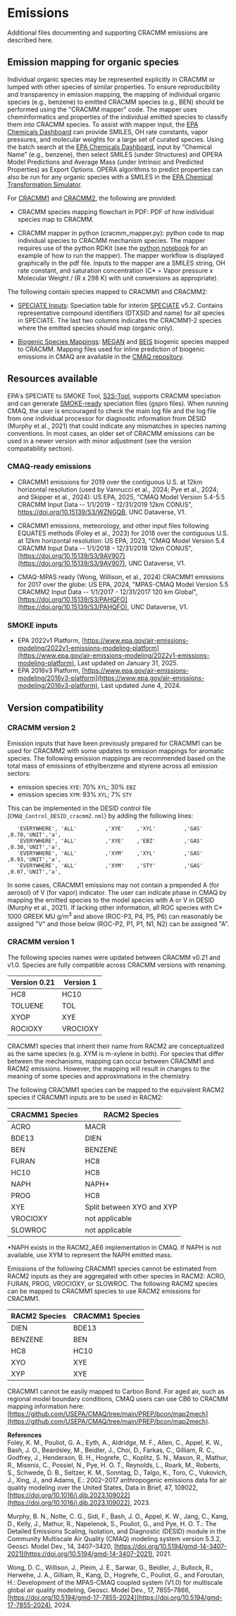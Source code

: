 # Emissions

Additional files documenting and supporting CRACMM emissions are described here. 

## Emission mapping for organic species

Individual organic species may be represented explicitly in CRACMM or lumped with other species of similar properties. To ensure reproducibility and transparency in emission mapping, the mapping of individual organic species (e.g., benzene) to emitted CRACMM species (e.g., BEN) should be performed using the "CRACMM mapper" code. The mapper uses cheminformatics and properties of the individual emitted species to classify them into CRACMM species. To assist with mapper input, the [EPA Chemicals Dashboard](https://comptox.epa.gov/dashboard/) can provide SMILES, OH rate constants, vapor pressures, and molecular weights for a large set of curated species. Using the batch search at the [EPA Chemicals Dashboard](https://comptox.epa.gov/dashboard/), input by “Chemical Name” (e.g., benzene), then select SMILES (under Structures) and OPERA Model Predictions and Average Mass (under Intrinsic and Predicted Properties) as Export Options. OPERA algorithms to predict properties can also be run for any organic species with a SMILES in the [EPA Chemical Transformation Simulator](https://qed.epa.gov/cts/pchemprop/input/).

For [CRACMM1](https://github.com/USEPA/CRACMM/tree/main/emissions/cracmm1) and [CRACMM2](https://github.com/USEPA/CRACMM/tree/main/emissions/cracmm2), the following are provided:

- CRACMM species mapping flowchart in PDF: PDF of how individual species map to CRACMM. 

- CRACMM mapper in python (cracmm_mapper.py): python code to map individual species to CRACMM mechanism species. The mapper requires use of the python RDKit (see the [python notebook](smiles2cracmm.ipynb) for an example of how to run the mapper). The mapper workflow is displayed graphically in the pdf file. Inputs to the mapper are a SMILES string, OH rate constant, and saturation concentration (C* = Vapor pressure x Molecular Weight / (R x 298 K) with unit conversions as appropriate).

The following contain species mapped to CRACMM1 and CRACMM2:

- [SPECIATE Inputs](https://github.com/USEPA/CRACMM/tree/main/emissions/SPECIATEInputs): Speciation table for interim [SPECIATE](https://www.epa.gov/air-emissions-modeling/speciate) v5.2. Contains representative compound identifiers (DTXSID and name) for all species in SPECIATE. The last two columns indicates the CRACMM1-2 species where the emitted species should map (organic only).

- [Biogenic Species Mappings](https://github.com/USEPA/CRACMM/tree/main/emissions/BiogenicMappings): [MEGAN](https://bai.ess.uci.edu/megan) and [BEIS](https://www.epa.gov/air-emissions-modeling/biogenic-emission-inventory-system-beis) biogenic species mapped to CRACMM. Mapping files used for inline prediction of biogenic emissions in CMAQ are available in the [CMAQ repository](https://github.com/USEPA/CMAQ/tree/main/CCTM/src/biog).

## Resources available

EPA's SPECIATE to SMOKE Tool, [S2S-Tool](https://github.com/USEPA/S2S-Tool), supports CRACMM speciation and can generate [SMOKE-ready](https://www.epa.gov/air-emissions-modeling/2016v3-platform) speciation files (gspro files). When running CMAQ, the user is encouraged to check the main log file and the log file from one individual processor for diagnostic information from DESID (Murphy et al., 2021) that could indicate any mismatches in species naming conventions. In most cases, an older set of CRACMM emissions can be used in a newer version with minor adjustment (see the version compatability section).

### CMAQ-ready emissions
- CRACMM1 emissions for 2019 over the contiguous U.S. at 12km horizontal resolution (used by Vannucci et al., 2024; Pye et al., 2024; and Skipper et al., 2024): US EPA, 2025, "CMAQ Model Version 5.4-5.5 CRACMM Input Data -- 1/1/2019 - 12/31/2019 12km CONUS", https://doi.org/10.15139/S3/WZNGQB, UNC Dataverse, V1. 

- CRACMM1 emissions, meteorology, and other input files following EQUATES methods (Foley et al., 2023) for 2018 over the contiguous U.S. at 12km horizontal resolution:
US EPA, 2023, "CMAQ Model Version 5.4 CRACMM Input Data -- 1/1/2018 - 12/31/2018 12km CONUS", [https://doi.org/10.15139/S3/9AV907](https://doi.org/10.15139/S3/9AV907), UNC Dataverse, V1.

- CMAQ-MPAS ready (Wong, Willison, et al., 2024) CRACMM1 emissions for 2017 over the globe: US EPA, 2024, "MPAS-CMAQ Model Version 5.5 CRACMM2 Input Data -- 1/1/2017 - 12/31/2017 120 km Global", [https://doi.org/10.15139/S3/PAHQFO](https://doi.org/10.15139/S3/PAHQFO), UNC Dataverse, V1.

### SMOKE inputs
- EPA 2022v1 Platform, [https://www.epa.gov/air-emissions-modeling/2022v1-emissions-modeling-platform](https://www.epa.gov/air-emissions-modeling/2022v1-emissions-modeling-platform), Last updated on January 31, 2025.
- EPA 2016v3 Platform, [https://www.epa.gov/air-emissions-modeling/2016v3-platform](https://www.epa.gov/air-emissions-modeling/2016v3-platform), Last updated June 4, 2024.

## Version compatibility

### CRACMM version 2
Emission inputs that have been previously prepared for CRACMM1 can be used for CRACMM2 with some updates to emission mappings for aromatic species. The following emission mappings are recommended based on the total mass of emissions of ethylbenzene and styrene across all emission sectors:
- emission species `XYE`: 70% `XYL`; 30% `EBZ`
- emission species `XYM`: 93% `XYL`; 7% `STY`

This can be implemented in the DESID control file (`CMAQ_Control_DESID_cracmm2.nml`) by adding the following lines:
```
   'EVERYWHERE', 'ALL'         ,'XYE'    ,'XYL'         ,'GAS'  ,0.70,'UNIT','a',
   'EVERYWHERE', 'ALL'         ,'XYE'    ,'EBZ'         ,'GAS'  ,0.30,'UNIT','a',
   'EVERYWHERE', 'ALL'         ,'XYM'    ,'XYL'         ,'GAS'  ,0.93,'UNIT','a',
   'EVERYWHERE', 'ALL'         ,'XYM'    ,'STY'         ,'GAS'  ,0.07,'UNIT','a',
```
In some cases, CRACMM1 emissions may not contain a prepended A (for aerosol) of V (for vapor) indicator. The user can indicate phase in CMAQ by mapping the emitted species to the model species with A or V in DESID (Murphy et al., 2021). If lacking other information, all ROC species with C* 1000 GREEK MU g/m<sup>3</sup> and above (ROC-P3, P4, P5, P6) can reasonably be assigned "V" and those below (ROC-P2, P1, P1, N1, N2) can be assigned "A". 

### CRACMM version 1
The following species names were updated between CRACMM v0.21 and v1.0. Species are fully compatible across CRACMM versions with renaming.

| Version 0.21  | Version 1 |
| ------------- | --------- |
| HC8           | HC10      |
| TOLUENE       | TOL       |
| XYOP          | XYE       |
| ROCIOXY       | VROCIOXY  |

CRACMM1 species that inherit their name from RACM2 are conceptualized as the same species (e.g. XYM is m-xylene in both). For species that differ between the mechanisms, mapping can occur between CRACMM1 and RACM2 emissions. However, the mapping will result in changes to the meaning of some species and approximations in the chemistry. 

The following CRACMM1 species can be mapped to the equivalent RACM2 species if CRACMM1 inputs are to be used in RACM2:

| CRACMM1 Species | RACM2 Species |
| -------- | --------- |
| ACRO     | MACR |
| BDE13    | DIEN |
| BEN      | BENZENE |
| FURAN    | HC8 |
| HC10     | HC8 |
| NAPH     | NAPH* |
| PROG     | HC8 |
| XYE      | Split between XYO and XYP |
| VROCIOXY | not applicable |
| SLOWROC  | not applicable |

*NAPH exists in the RACM2_AE6 implementation in CMAQ. If NAPH is not available, use XYM to represent the NAPH emitted mass.

Emissions of the following CRACMM1 species cannot be estimated from RACM2 inputs as they are aggregated with other species in RACM2: ACRO, FURAN, PROG, VROCIOXY, or SLOWROC. The following RACM2 species can be mapped to CRACMM1 species to use RACM2 emissions for CRACMM1.

| RACM2 Species | CRACMM1 Species |
| -------- | --------- |
| DIEN     | BDE13 |
| BENZENE  | BEN |
| HC8      | HC10 |
| XYO      | XYE |
| XYP      | XYE |

CRACMM1 cannot be easily mapped to Carbon Bond. For aged air, such as regional model boundary conditions, CMAQ users can use CB6 to CRACMM mapping information here: [https://github.com/USEPA/CMAQ/tree/main/PREP/bcon/map2mech](https://github.com/USEPA/CMAQ/tree/main/PREP/bcon/map2mech). 

**References**  
Foley, K. M., Pouliot, G. A., Eyth, A., Aldridge, M. F., Allen, C., Appel, K. W., Bash, J. O., Beardsley, M., Beidler, J., Choi, D., Farkas, C., Gilliam, R. C., Godfrey, J., Henderson, B. H., Hogrefe, C., Koplitz, S. N., Mason, R., Mathur, R., Misenis, C., Possiel, N., Pye, H. O. T., Reynolds, L., Roark, M., Roberts, S., Schwede, D. B., Seltzer, K. M., Sonntag, D., Talgo, K., Toro, C., Vukovich, J., Xing, J., and Adams, E.: 2002–2017 anthropogenic emissions data for air quality modeling over the United States, Data in Brief, 47, 109022, [https://doi.org/10.1016/j.dib.2023.109022](https://doi.org/10.1016/j.dib.2023.109022), 2023.

Murphy, B. N., Nolte, C. G., Sidi, F., Bash, J. O., Appel, K. W., Jang, C., Kang, D., Kelly, J., Mathur, R., Napelenok, S., Pouliot, G., and Pye, H. O. T.: The Detailed Emissions Scaling, Isolation, and Diagnostic (DESID) module in the Community Multiscale Air Quality (CMAQ) modeling system version 5.3.2, Geosci. Model Dev., 14, 3407–3420, [https://doi.org/10.5194/gmd-14-3407-2021](https://doi.org/10.5194/gmd-14-3407-2021), 2021.

Wong, D. C., Willison, J., Pleim, J. E., Sarwar, G., Beidler, J., Bullock, R., Herwehe, J. A., Gilliam, R., Kang, D., Hogrefe, C., Pouliot, G., and Foroutan, H.: Development of the MPAS-CMAQ coupled system (V1.0) for multiscale global air quality modeling, Geosci. Model Dev., 17, 7855–7866, [https://doi.org/10.5194/gmd-17-7855-2024](https://doi.org/10.5194/gmd-17-7855-2024), 2024.
